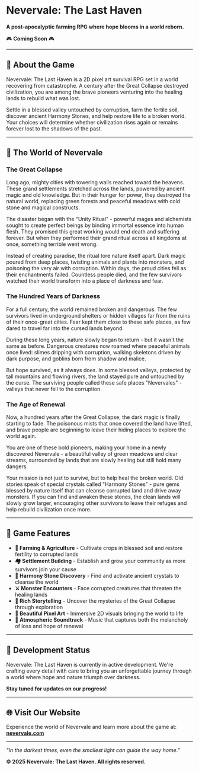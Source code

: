 # Nevervale: The Last Haven

**A post-apocalyptic farming RPG where hope blooms in a world reborn.**

🎮 **Coming Soon** 🎮

---

## 🌱 About the Game

Nevervale: The Last Haven is a 2D pixel art survival RPG set in a world recovering from catastrophe. A century after the Great Collapse destroyed civilization, you are among the brave pioneers venturing into the healing lands to rebuild what was lost.

Settle in a blessed valley untouched by corruption, farm the fertile soil, discover ancient Harmony Stones, and help restore life to a broken world. Your choices will determine whether civilization rises again or remains forever lost to the shadows of the past.

---

## 📖 The World of Nevervale

### The Great Collapse
Long ago, mighty cities with towering walls reached toward the heavens. These grand settlements stretched across the lands, powered by ancient magic and old knowledge. But in their hunger for power, they destroyed the natural world, replacing green forests and peaceful meadows with cold stone and magical constructs.

The disaster began with the "Unity Ritual" - powerful mages and alchemists sought to create perfect beings by binding immortal essence into human flesh. They promised this great working would end death and suffering forever. But when they performed their grand ritual across all kingdoms at once, something terrible went wrong.

Instead of creating paradise, the ritual tore nature itself apart. Dark magic poured from deep places, twisting animals and plants into monsters, and poisoning the very air with corruption. Within days, the proud cities fell as their enchantments failed. Countless people died, and the few survivors watched their world transform into a place of darkness and fear.

### The Hundred Years of Darkness
For a full century, the world remained broken and dangerous. The few survivors lived in underground shelters or hidden villages far from the ruins of their once-great cities. Fear kept them close to these safe places, as few dared to travel far into the cursed lands beyond.

During these long years, nature slowly began to return - but it wasn't the same as before. Dangerous creatures now roamed where peaceful animals once lived: slimes dripping with corruption, walking skeletons driven by dark purpose, and goblins born from shadow and malice.

But hope survived, as it always does. In some blessed valleys, protected by tall mountains and flowing rivers, the land stayed pure and untouched by the curse. The surviving people called these safe places "Nevervales" - valleys that never fell to the corruption.

### The Age of Renewal
Now, a hundred years after the Great Collapse, the dark magic is finally starting to fade. The poisonous mists that once covered the land have lifted, and brave people are beginning to leave their hiding places to explore the world again.

You are one of these bold pioneers, making your home in a newly discovered Nevervale - a beautiful valley of green meadows and clear streams, surrounded by lands that are slowly healing but still hold many dangers.

Your mission is not just to survive, but to help heal the broken world. Old stories speak of special crystals called "Harmony Stones" - pure gems blessed by nature itself that can cleanse corrupted land and drive away monsters. If you can find and awaken these stones, the clean lands will slowly grow larger, encouraging other survivors to leave their refuges and help rebuild civilization once more.

---

## 🎯 Game Features

- **🌾 Farming & Agriculture** - Cultivate crops in blessed soil and restore fertility to corrupted lands
- **🏘️ Settlement Building** - Establish and grow your community as more survivors join your cause
- **💎 Harmony Stone Discovery** - Find and activate ancient crystals to cleanse the world
- **⚔️ Monster Encounters** - Face corrupted creatures that threaten the healing lands
- **📜 Rich Storytelling** - Uncover the mysteries of the Great Collapse through exploration
- **🎨 Beautiful Pixel Art** - Immersive 2D visuals bringing the world to life
- **🎵 Atmospheric Soundtrack** - Music that captures both the melancholy of loss and hope of renewal

---

## 🚀 Development Status

Nevervale: The Last Haven is currently in active development. We're crafting every detail with care to bring you an unforgettable journey through a world where hope and nature triumph over darkness.

**Stay tuned for updates on our progress!**

---

## 🌐 Visit Our Website

Experience the world of Nevervale and learn more about the game at:
**[nevervale.com](https://nevervale.com)**

---

*"In the darkest times, even the smallest light can guide the way home."*

**© 2025 Nevervale: The Last Haven. All rights reserved.**
